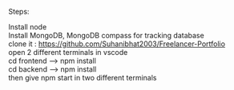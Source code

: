 Steps:

Install node                                                              
Install MongoDB, MongoDB compass for tracking database                                                          
clone it : https://github.com/Suhanibhat2003/Freelancer-Portfolio                     
open 2 different terminals in vscode                                                                                                    
cd frontend --> npm install                                                  
cd backend  --> npm install                                                                      
then give npm start in two different terminals                                                     

